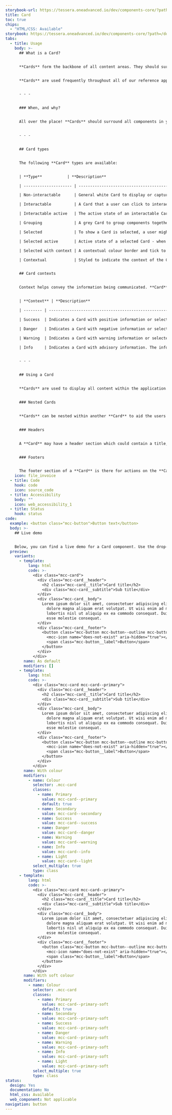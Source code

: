 ```yaml
---
storybook-url: https://tessera.oneadvanced.io/dev/components-core/?path=/docs/html-button--as-default
title: Card
toc: true
chips:
  - "HTML/CSS: Available"
storybook: https://tessera.oneadvanced.io/dev/components-core/?path=/docs/html-card--as-default
tabs:
  - title: Usage
    body: >-
      ## What is a Card?


      **Cards** form the backbone of all content areas. They should surround and group your content into meaningful 'boxes' of functionality, and can be used alongside columns and rows to lay out your application in a variety of ways.


      **Cards** are used frequently throughout all of our reference applications and examples.


      - - -


      ### When, and why?


      All over the place! **Cards** should surround all components in your content-container, either the whole page or subdivided into separate cards per functional area.  Within a **Card** you can have other nested cards to help with grouping of components/information. 


      - - -


      ## Card types


      The following **Card** types are available:


      | **Type**           | **Description**                                                                                                                                                                                |

      | --------------------- | ---------------------------------------------------------------------------------------------------------------------------------------------------------------------------------------------- |

      | Non-interactable      | General white Card to display or capture content, used for a lot of things!                                                                                                                    |

      | Interactable          | A Card that a user can click to interact with, for example to select or act as a button to perform an action/navigation                                                                       |

      | Interactable active   | The active state of an interactable Card (while clicking)                                                                                                                                      |

      | Grouping              | A grey Card to group components together to indicate their relationship to each other                                                                                                          |

      | Selected              | To show a Card is selected, a user might click the whole card or a checkbox on the card to select it as part of a workflow                                                                       |

      | Selected active       | Active state of a selected Card - when the Card is clicked to be selected or the Card is being dragged                                                                                       |

      | Selected with context | A contextual colour border and tick to indicate the meaning of a selection - this could be to indicate that items are going to be removed or added                                                 |

      | Contextual            | Styled to indicate the context of the Card, which is used to represent the contents of the Card - for example, a danger context Card could be used to show information about issues in the system |


      ## Card contexts


      Context helps convey the information being communicated. **Card** contexts correspond to a colour to provide a consistent experience for users. For more information, refer to the [Colours](/guidelines/colour) guidelines.


      | **Context** | **Description**                                                                                              | **Examples**                                                                                                                  |

      | -------- | ------------------------------------------------------------------------------------------------------------ | ----------------------------------------------------------------------------------------------------------------------------- |

      | Success  | Indicates a Card with positive information or selected for a positive action. The Success colour is green.   | On a dashboard to highlight targets have been met. The user selects a Card(s) to be added as part of an action.               |

      | Danger   | Indicates a Card with negative information or selected for a danger action. The Danger colour is red.        | On a dashboard to highlight targets have failed to be met. The user selects a Card(s) to be added as part of a delete action. |

      | Warning  | Indicates a Card with warning information or selected highlighted for issues.  The Warning colour is yellow. | On a dashboard to highlight targets that might fail to be met.  Card(s) are selected that have potential issues.              |

      | Info     | Indicates a Card with advisory information. The info colour is teal.                                         | Advisory information for the user to read as part of completing a task.                                                       |


      - - -


      ## Using a Card


      **Cards** are used to display all content within the application.  On a page you could have just one **Card**, or maybe even hundreds of **Cards**, depending on what you are needing to do.  **Cards** can be laid out in grids, but the grids should be responsive so that **Cards** tend to stay a similar size - on smaller screens, they will resize themselves to use fewer columns and use more vertical space.


      ### Nested Cards


      **Cards** can be nested within another **Card** to aid the users understanding of what is grouped together.  As with any **Card** these can be organised in columns and rows to best suit the data being displayed - however. in forms they should always be in a single column.  Nested **Cards** are when you might want to use the Grouping type to help separate it from the parent **Card**. 


      ### Headers


      A **Card** may have a header section which could contain a title, subtitle and other inputs (e.g. **Buttons** or **Selects**) for additional actions related to the **Card**.  The header section should always be used for items that relate to the whole **Card.**


      ### Footers


      The footer section of a **Card** is there for actions on the **Card** in the form of **Buttons**.  This is where the call to action **Button** would be placed, for example.  On forms this can also be used to show additional information to the user, e.g. "All fields are required".
    icon: file_invoice
  - title: Code
    hook: code
    icon: source_code
  - title: Accessibility
    body: ""
    icon: web_accessibility_1
  - title: Status
    hook: status
code:
  example: <button class="mcc-button">Button text</button>
  body: >-
    ## Live demo


    Below, you can find a live demo for a Card component. Use the drop-down menus and radio buttons to view the different Card Types and Variants.
  preview:
    variants:
      - template:
          lang: html
          code: >-
            <div class="mcc-card">
              <div class="mcc-card__header">
                <h2 class="mcc-card__title">Card title</h2>
                <div class="mcc-card__subtitle">Sub title</div>
              </div>
              <div class="mcc-card__body">
                Lorem ipsum dolor sit amet, consectetuer adipiscing elit, sed diam nonummy nibh euismod tincidunt ut laoreet
                  dolore magna aliquam erat volutpat. Ut wisi enim ad minim veniam, quis nostrud exerci tation ullamcorper suscipit
                  lobortis nisl ut aliquip ex ea commodo consequat. Duis autem vel eum iriure dolor in hendrerit in vulputate velit
                  esse molestie consequat.
              </div>
              <div class="mcc-card__footer">
                <button class="mcc-button mcc-button--outline mcc-button--sm">
                  <mcc-icon name="does-not-exist" aria-hidden="true"></mcc-icon>
                  <span class="mcc-button__label">Button</span>
                </button>
              </div>
            </div>
        name: As default
        modifiers: []
      - template:
          lang: html
          code: >-
            <div class="mcc-card mcc-card--primary">
              <div class="mcc-card__header">
                <h2 class="mcc-card__title">Card title</h2>
                <div class="mcc-card__subtitle">Sub title</div>
              </div>
              <div class="mcc-card__body">
                Lorem ipsum dolor sit amet, consectetuer adipiscing elit, sed diam nonummy nibh euismod tincidunt ut laoreet
                  dolore magna aliquam erat volutpat. Ut wisi enim ad minim veniam, quis nostrud exerci tation ullamcorper suscipit
                  lobortis nisl ut aliquip ex ea commodo consequat. Duis autem vel eum iriure dolor in hendrerit in vulputate velit
                  esse molestie consequat.
              </div>
              <div class="mcc-card__footer">
                <button class="mcc-button mcc-button--outline mcc-button--sm">
                  <mcc-icon name="does-not-exist" aria-hidden="true"></mcc-icon>
                  <span class="mcc-button__label">Button</span>
                </button>
              </div>
            </div>
        name: With colour
        modifiers:
          - name: Colour
            selector: .mcc-card
            classes:
              - name: Primary
                value: mcc-card--primary
                default: true
              - name: Secondary
                value: mcc-card--secondary
              - name: Success
                value: mcc-card--success
              - name: Danger
                value: mcc-card--danger
              - name: Warning
                value: mcc-card--warning
              - name: Info
                value: mcc-card--info
              - name: Light
                value: mcc-card--light
            select_multiple: true
            type: class
      - template:
          lang: html
          code: >-
            <div class="mcc-card mcc-card--primary">
              <div class="mcc-card__header">
                <h2 class="mcc-card__title">Card title</h2>
                <div class="mcc-card__subtitle">Sub title</div>
              </div>
              <div class="mcc-card__body">
                Lorem ipsum dolor sit amet, consectetuer adipiscing elit, sed diam nonummy nibh euismod tincidunt ut laoreet
                  dolore magna aliquam erat volutpat. Ut wisi enim ad minim veniam, quis nostrud exerci tation ullamcorper suscipit
                  lobortis nisl ut aliquip ex ea commodo consequat. Duis autem vel eum iriure dolor in hendrerit in vulputate velit
                  esse molestie consequat.
              </div>
              <div class="mcc-card__footer">
                <button class="mcc-button mcc-button--outline mcc-button--sm">
                  <mcc-icon name="does-not-exist" aria-hidden="true"></mcc-icon>
                  <span class="mcc-button__label">Button</span>
                </button>
              </div>
            </div>
        name: With soft colour
        modifiers:
          - name: Colour
            selector: .mcc-card
            classes:
              - name: Primary
                value: mcc-card--primary-soft
                default: true
              - name: Secondary
                value: mcc-card--primary-soft
              - name: Success
                value: mcc-card--primary-soft
              - name: Danger
                value: mcc-card--primary-soft
              - name: Warning
                value: mcc-card--primary-soft
              - name: Info
                value: mcc-card--primary-soft
              - name: Light
                value: mcc-card--primary-soft
            select_multiple: true
            type: class
status:
  design: Yes
  documentation: No
  html_css: Available
  web_component: Not applicable
navigation: button
---
```

